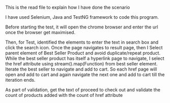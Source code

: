 This is the read file to explain how I have done the scenario

I have used Selenium, Java and TestNG framework to code this program. 

Before starting the test, it will open the chrome browser and enter the url once the browser get maximised.

Then, for Test, identified the elements to enter the text in search box and click the search icon.
Once the page navigates to result page, then I Select parent element of Best Seller Product and avoid duplicate/repeat product.
While the best seller product has itself a hyperlink page to navigate, I select the href attribute using stream().map(Function) from best seller element.
Iterate the best seller to navigate and add to cart. So each href page will open and add to cart and again navigate the next one and add to cart till the iteration ends.

As part of validation, get the text of proceed to check out and validate the count of products added with the count of href attribute
